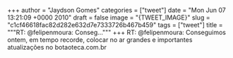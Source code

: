 
+++
author = "Jaydson Gomes"
categories = ["tweet"]
date = "Mon Jun 07 13:21:09 +0000 2010"
draft = false
image = "{TWEET_IMAGE}"
slug = "c1cf46618fac82d282e632d7e7333726b467b459"
tags = ["tweet"]
title = """RT: @felipenmoura: Conseg..."""
+++
RT: @felipenmoura: Conseguimos ontem, em tempo recorde, colocar no ar grandes e importantes atualizações no botaoteca.com.br
